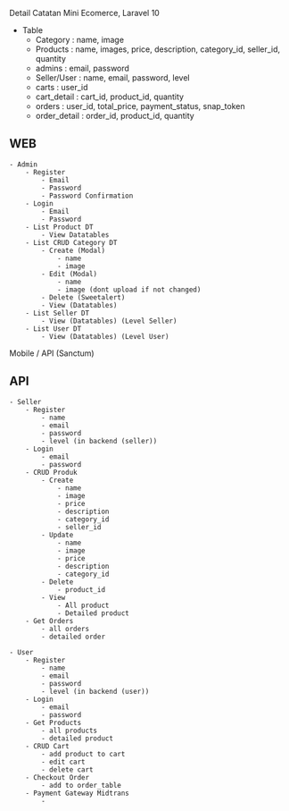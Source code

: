 Detail Catatan
Mini Ecomerce, Laravel 10
- Table
	- Category 		: name, image
	- Products 		: name, images, price, description, category_id, seller_id, quantity
	- admins 		: email, password
	- Seller/User 	: name, email, password, level
	- carts			: user_id
	- cart_detail	: cart_id, product_id, quantity
	- orders		: user_id, total_price, payment_status, snap_token
	- order_detail	: order_id, product_id, quantity

## WEB
	- Admin
		- Register
			- Email
			- Password
			- Password Confirmation
		- Login
			- Email
			- Password
		- List Product DT
			- View Datatables
		- List CRUD Category DT
			- Create (Modal)
				- name
				- image
			- Edit (Modal)
				- name
				- image (dont upload if not changed)
			- Delete (Sweetalert)
			- View (Datatables)
		- List Seller DT
			- View (Datatables) (Level Seller)
		- List User DT
			- View (Datatables) (Level User)
		
Mobile / API (Sanctum)
## API
	- Seller
		- Register
			- name
			- email
			- password
			- level (in backend (seller))
		- Login
			- email
			- password
		- CRUD Produk
			- Create
				- name
				- image
				- price
				- description
				- category_id
				- seller_id
			- Update
				- name
				- image
				- price
				- description
				- category_id
			- Delete
				- product_id
			- View
				- All product
				- Detailed product
		- Get Orders
			- all orders
			- detailed order
		
	- User
		- Register
			- name
			- email
			- password
			- level (in backend (user))
		- Login
			- email
			- password
		- Get Products
			- all products
			- detailed product
		- CRUD Cart
			- add product to cart
			- edit cart
			- delete cart
		- Checkout Order
			- add to order_table
		- Payment Gateway Midtrans
			- 
